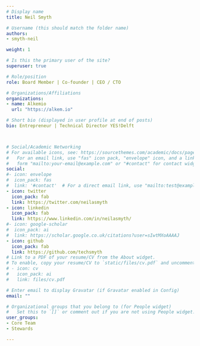 ```yaml
---
# Display name
title: Neil Smyth

# Username (this should match the folder name)
authors:
- smyth-neil

weight: 1

# Is this the primary user of the site?
superuser: true

# Role/position
role: Board Member | Co-founder | CEO / CTO

# Organizations/Affiliations
organizations:
- name: Alkemio
  url: "https://alkem.io"

# Short bio (displayed in user profile at end of posts)
bio: Entrepreneur | Technical Director YES!Delft



# Social/Academic Networking
# For available icons, see: https://sourcethemes.com/academic/docs/page-builder/#icons
#   For an email link, use "fas" icon pack, "envelope" icon, and a link in the
#   form "mailto:your-email@example.com" or "#contact" for contact widget.
social:
#- icon: envelope
#  icon_pack: fas
#  link: '#contact'  # For a direct email link, use "mailto:test@example.org".
- icon: twitter
  icon_pack: fab
  link: https://twitter.com/neilasmyth
- icon: linkedin
  icon_pack: fab
  link: https://www.linkedin.com/in/neilasmyth/
#- icon: google-scholar
#  icon_pack: ai
#  link: https://scholar.google.co.uk/citations?user=sIwtMXoAAAAJ
- icon: github
  icon_pack: fab
  link: https://github.com/techsmyth
# Link to a PDF of your resume/CV from the About widget.
# To enable, copy your resume/CV to `static/files/cv.pdf` and uncomment the lines below.
# - icon: cv
#   icon_pack: ai
#   link: files/cv.pdf

# Enter email to display Gravatar (if Gravatar enabled in Config)
email: ""

# Organizational groups that you belong to (for People widget)
#   Set this to `[]` or comment out if you are not using People widget.
user_groups:
- Core Team
- Stewards

---
```






     
